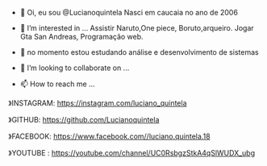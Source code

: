 - 👋 Oi, eu sou @Lucianoquintela
Nasci em caucaia no ano de 2006

- 👀 I’m interested in ...
Assistir Naruto,One piece,
Boruto,arqueiro.
Jogar Gta San Andreas, 
Programação web.

- 🌱 no momento estou estudando análise e desenvolvimento de sistemas 
- 💞️ I’m looking to collaborate on ...
- 📫 How to reach me ...

》INSTAGRAM: https://instagram.com/luciano_quintela

》GITHUB: https://github.com/Lucianoquintela

》FACEBOOK: https://www.facebook.com//luciano.quintela.18

》YOUTUBE : https://youtube.com/channel/UC0RsbgzStkA4qSlWUDX_ubg

